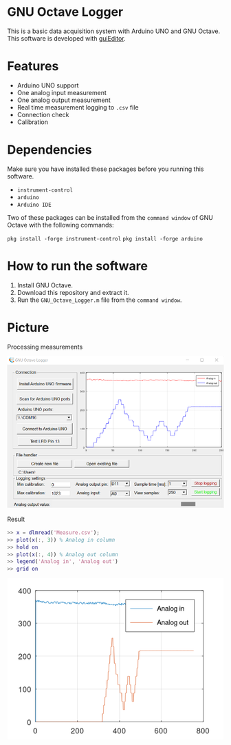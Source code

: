 # GNU Octave Logger

This is a basic data acquisition system with Arduino UNO and GNU Octave.
This software is developed with [guiEditor](https://gitlab.com/labinformatica/guieditor).

# Features

- Arduino UNO support
- One analog input measurement 
- One analog output measurement 
- Real time measurement logging to `.csv` file
- Connection check
- Calibration

# Dependencies 

Make sure you have installed these packages before you running this software.

- `instrument-control`
- `arduino`
- `Arduino IDE`

Two of these packages can be installed from the `command window` of GNU Octave with the following commands:

`pkg install -forge instrument-control`
`pkg install -forge arduino`

# How to run the software

1. Install GNU Octave.
2. Download this repository and extract it.
3. Run the `GNU_Octave_Logger.m` file from the `command window`.

# Picture

Processing measurements 

![a](https://github.com/DanielMartensson/GNU-Octave-Logger/blob/main/img/Snapshot.png?raw=true)

Result

```matlab
>> x = dlmread('Measure.csv');
>> plot(x(:, 3)) % Analog in column
>> hold on
>> plot(x(:, 4)) % Analog out column
>> legend('Analog in', 'Analog out')
>> grid on
```

![a](https://github.com/DanielMartensson/GNU-Octave-Logger/blob/main/img/Result.png?raw=true)
